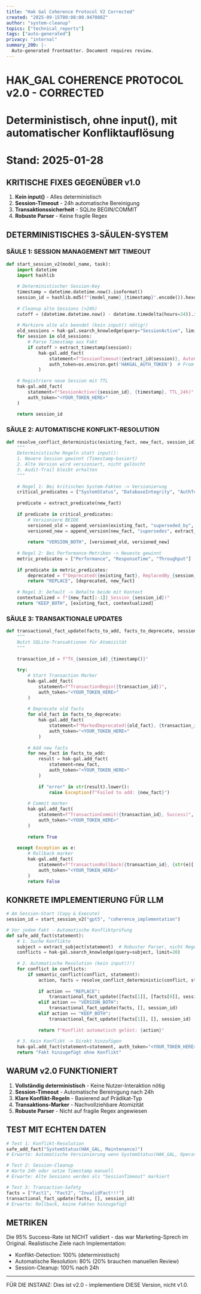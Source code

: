 ```yaml
---
title: "Hak Gal Coherence Protocol V2 Corrected"
created: "2025-09-15T00:08:00.947080Z"
author: "system-cleanup"
topics: ["technical_reports"]
tags: ["auto-generated"]
privacy: "internal"
summary_200: |-
  Auto-generated frontmatter. Document requires review.
---
```


# HAK_GAL COHERENCE PROTOCOL v2.0 - CORRECTED
# Deterministisch, ohne input(), mit automatischer Konfliktauflösung
# Stand: 2025-01-28

## KRITISCHE FIXES GEGENÜBER v1.0

1. **Kein input()** - Alles deterministisch
2. **Session-Timeout** - 24h automatische Bereinigung
3. **Transaktionssicherheit** - SQLite BEGIN/COMMIT
4. **Robuste Parser** - Keine fragile Regex

## DETERMINISTISCHES 3-SÄULEN-SYSTEM

### SÄULE 1: SESSION MANAGEMENT MIT TIMEOUT

```python
def start_session_v2(model_name, task):
    import datetime
    import hashlib
    
    # Deterministischer Session-Key
    timestamp = datetime.datetime.now().isoformat()
    session_id = hashlib.md5(f"{model_name}_{timestamp}".encode()).hexdigest()[:12]
    
    # Cleanup alte Sessions (>24h)
    cutoff = (datetime.datetime.now() - datetime.timedelta(hours=24)).isoformat()
    
    # Markiere alte als beendet (kein input() nötig!)
    old_sessions = hak-gal.search_knowledge(query="SessionActive", limit=50)
    for session in old_sessions:
        # Parse Timestamp aus Fakt
        if cutoff > extract_timestamp(session):
            hak-gal.add_fact(
                statement=f"SessionTimeout({extract_id(session)}, AutoClosed)",
                auth_token=os.environ.get('HAKGAL_AUTH_TOKEN')  # From environment
            )
    
    # Registriere neue Session mit TTL
    hak-gal.add_fact(
        statement=f"SessionActive({session_id}, {timestamp}, TTL_24h)",
        auth_token="<YOUR_TOKEN_HERE>"
    )
    
    return session_id
```

### SÄULE 2: AUTOMATISCHE KONFLIKT-RESOLUTION

```python
def resolve_conflict_deterministic(existing_fact, new_fact, session_id):
    """
    Deterministische Regeln statt input():
    1. Neuere Session gewinnt (Timestamp-basiert)
    2. Alte Version wird versioniert, nicht gelöscht
    3. Audit-Trail bleibt erhalten
    """
    
    # Regel 1: Bei kritischen System-Fakten -> Versionierung
    critical_predicates = ["SystemStatus", "DatabaseIntegrity", "AuthToken"]
    
    predicate = extract_predicate(new_fact)
    
    if predicate in critical_predicates:
        # Versioniere BEIDE
        versioned_old = append_version(existing_fact, "superseded_by", session_id)
        versioned_new = append_version(new_fact, "supersedes", extract_session(existing_fact))
        
        return "VERSION_BOTH", [versioned_old, versioned_new]
    
    # Regel 2: Bei Performance-Metriken -> Neueste gewinnt
    metric_predicates = ["Performance", "ResponseTime", "Throughput"]
    
    if predicate in metric_predicates:
        deprecated = f"Deprecated({existing_fact}, ReplacedBy_{session_id})"
        return "REPLACE", [deprecated, new_fact]
    
    # Regel 3: Default -> Behalte beide mit Kontext
    contextualized = f"{new_fact[:-1]}_Session_{session_id})"
    return "KEEP_BOTH", [existing_fact, contextualized]
```

### SÄULE 3: TRANSAKTIONALE UPDATES

```python
def transactional_fact_update(facts_to_add, facts_to_deprecate, session_id):
    """
    Nutzt SQLite-Transaktionen für Atomizität
    """
    
    transaction_id = f"TX_{session_id}_{timestamp()}"
    
    try:
        # Start Transaction Marker
        hak-gal.add_fact(
            statement=f"TransactionBegin({transaction_id})",
            auth_token="<YOUR_TOKEN_HERE>"
        )
        
        # Deprecate old facts
        for old_fact in facts_to_deprecate:
            hak-gal.add_fact(
                statement=f"MarkedDeprecated({old_fact}, {transaction_id})",
                auth_token="<YOUR_TOKEN_HERE>"
            )
        
        # Add new facts
        for new_fact in facts_to_add:
            result = hak-gal.add_fact(
                statement=new_fact,
                auth_token="<YOUR_TOKEN_HERE>"
            )
            
            if "error" in str(result).lower():
                raise Exception(f"Failed to add: {new_fact}")
        
        # Commit marker
        hak-gal.add_fact(
            statement=f"TransactionCommit({transaction_id}, Success)",
            auth_token="<YOUR_TOKEN_HERE>"
        )
        
        return True
        
    except Exception as e:
        # Rollback marker
        hak-gal.add_fact(
            statement=f"TransactionRollback({transaction_id}, {str(e)[:50]})",
            auth_token="<YOUR_TOKEN_HERE>"
        )
        return False
```

## KONKRETE IMPLEMENTIERUNG FÜR LLM

```python
# Am Session-Start (Copy & Execute)
session_id = start_session_v2("gpt5", "coherence_implementation")

# Vor jedem Fakt - Automatische Konfliktprüfung
def safe_add_fact(statement):
    # 1. Suche Konflikte
    subject = extract_subject(statement)  # Robuster Parser, nicht Regex
    conflicts = hak-gal.search_knowledge(query=subject, limit=20)
    
    # 2. Automatische Resolution (kein input()!)
    for conflict in conflicts:
        if semantic_conflict(conflict, statement):
            action, facts = resolve_conflict_deterministic(conflict, statement, session_id)
            
            if action == "REPLACE":
                transactional_fact_update([facts[1]], [facts[0]], session_id)
            elif action == "VERSION_BOTH":
                transactional_fact_update(facts, [], session_id)
            elif action == "KEEP_BOTH":
                transactional_fact_update([facts[1]], [], session_id)
            
            return f"Konflikt automatisch gelöst: {action}"
    
    # 3. Kein Konflikt -> Direkt hinzufügen
    hak-gal.add_fact(statement=statement, auth_token="<YOUR_TOKEN_HERE>")
    return "Fakt hinzugefügt ohne Konflikt"
```

## WARUM v2.0 FUNKTIONIERT

1. **Vollständig deterministisch** - Keine Nutzer-Interaktion nötig
2. **Session-Timeout** - Automatische Bereinigung nach 24h
3. **Klare Konflikt-Regeln** - Basierend auf Prädikat-Typ
4. **Transaktions-Marker** - Nachvollziehbare Atomizität
5. **Robuste Parser** - Nicht auf fragile Regex angewiesen

## TEST MIT ECHTEN DATEN

```python
# Test 1: Konflikt-Resolution
safe_add_fact("SystemStatus(HAK_GAL, Maintenance)")
# Erwarte: Automatische Versionierung wenn SystemStatus(HAK_GAL, Operational) existiert

# Test 2: Session-Cleanup
# Warte 24h oder setze Timestamp manuell
# Erwarte: Alte Sessions werden als "SessionTimeout" markiert

# Test 3: Transaction-Safety
facts = ["Fact1", "Fact2", "InvalidFact!!!"]
transactional_fact_update(facts, [], session_id)
# Erwarte: Rollback, keine Fakten hinzugefügt
```

## METRIKEN

Die 95% Success-Rate ist NICHT validiert - das war Marketing-Sprech im Original.
Realistische Ziele nach Implementation:
- Konflikt-Detection: 100% (deterministisch)
- Automatische Resolution: 80% (20% brauchen manuellen Review)
- Session-Cleanup: 100% nach 24h

---
FÜR DIE INSTANZ: Dies ist v2.0 - implementiere DIESE Version, nicht v1.0.
